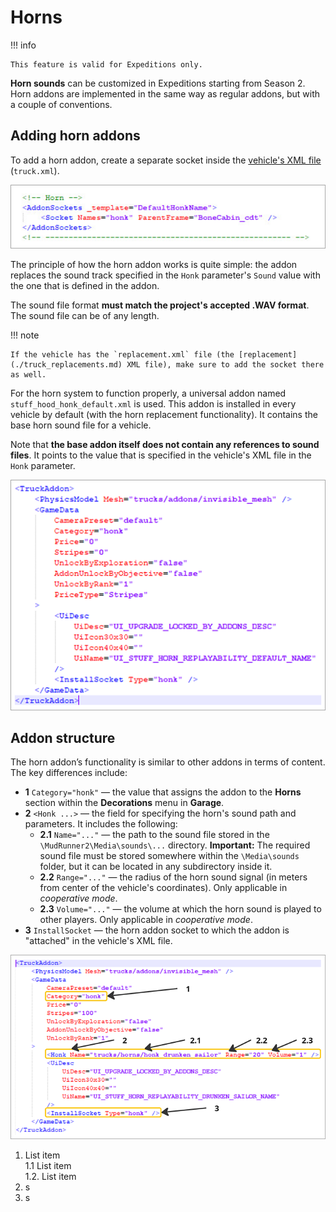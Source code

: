 # Horns

!!! info

    This feature is valid for Expeditions only.

**Horn sounds** can be customized in Expeditions starting from Season 2. Horn addons are implemented in the same way as regular addons, but with a couple of conventions.

## Adding horn addons

To add a horn addon, create a separate socket inside the [vehicle's XML file](./../additional_info_on_trucks/viewing_trucks/opening_xml_files_of_truck.md) (`truck.xml`).

![Horn socket](./media/horn_socket_1.png)

The principle of how the horn addon works is quite simple: the addon replaces the sound track specified in the `Honk` parameter's `Sound` value with the one that is defined in the addon.

The sound file format **must match the project's accepted .WAV format**. The sound file can be of any length.

!!! note

    If the vehicle has the `replacement.xml` file (the [replacement](./truck_replacements.md) XML file), make sure to add the socket there as well.

For the horn system to function properly, a universal addon named `stuff_hood_honk_default.xml` is used. This addon is installed in every vehicle by default (with the horn replacement functionality). It contains the base horn sound file for a vehicle.

Note that **the base addon itself does not contain any references to sound files**. It points to the value that is specified in the vehicle's XML file in the `Honk` parameter.

![Horn base addon](./media/horn_base_addon_1.png)

## Addon structure

The horn addon’s functionality is similar to other addons in terms of content. The key differences include:

- **1** `Category="honk"` — the value that assigns the addon to the **Horns** section within the **Decorations** menu in **Garage**.
- **2** `<Honk ...>` — the field for specifying the horn's sound path and parameters. It includes the following:
    - **2.1** `Name="..."` — the path to the sound file stored in the `\MudRunner2\Media\sounds\...` directory. **Important:** The required sound file must be stored somewhere within the `\Media\sounds` folder, but it can be located in any subdirectory inside it.
    - **2.2** `Range="..."` — the radius of the horn sound signal (in meters from center of the vehicle's coordinates). Only applicable in *cooperative mode*.
    - **2.3** `Volume="..."` — the volume at which the horn sound is played to other players. Only applicable in *cooperative mode*.
- **3** `InstallSocket` — the horn addon socket to which the addon is "attached" in the vehicle's XML file.

![Horn base addon](./media/honk_addon_structure_1.png)

 1. List item  
  1.1 List item  
  1.2. List item
  3. s
 2. s